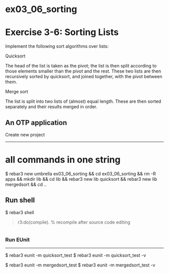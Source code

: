 ex03_06_sorting
=====

Exercise 3-6: Sorting Lists
=====

Implement the following sort algorithms over lists:

Quicksort

The head of the list is taken as the pivot; the list is then split according to those
elements smaller than the pivot and the rest. These two lists are then recursively
sorted by quicksort, and joined together, with the pivot between them.

Merge sort

The list is split into two lists of (almost) equal length. 
These are then sorted separately and their results merged in order.

## An OTP application

Create new project

---- 
 # all commands in one string
 $ rebar3 new umbrella ex03_06_sorting && cd ex03_06_sorting && rm -R apps && mkdir lib && cd lib && rebar3 new lib quicksort && rebar3 new lib mergedsort && cd ..
 
Run shell
-----

 $ rebar3 shell
 > r3:do(compile). % recompile after source code editing 

```

```

### Run EUnit

-----
 $ rebar3 eunit -m quicksort_test
 $ rebar3 eunit -m quicksort_test -v

 $ rebar3 eunit -m mergedsort_test
 $ rebar3 eunit -m mergedsort_test -v 
